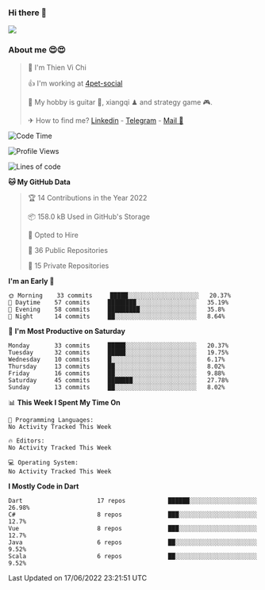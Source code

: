 ### Hi there 👋
![](https://media1.tenor.com/images/9aa4aee77151757a310fcdb4b8fd2a0a/tenor.gif?itemid=12671405)

### About me 😍😍

> 🙎 I'm Thien Vi Chi
> 
> 👍 I'm working at [4pet-social](https://github.com/4pet-social)
>
> 🥞 My hobby is guitar 🎸, xiangqi ♟ and strategy game 🎮.
> 
> ✈ How to find me? [Linkedin](https://www.linkedin.com/in/tvc12/) - [Telegram](https://t.me/yeutham212) - [Mail 📧](mailto:meomeocf98@gmail.com)
> 

<!--START_SECTION:waka-->
![Code Time](http://img.shields.io/badge/Code%20Time-0%20secs-blue)

![Profile Views](http://img.shields.io/badge/Profile%20Views-24-blue)

![Lines of code](https://img.shields.io/badge/From%20Hello%20World%20I%27ve%20Written-568%20Thousand%20lines%20of%20code-blue)

**🐱 My GitHub Data** 

> 🏆 14 Contributions in the Year 2022
 > 
> 📦 158.0 kB Used in GitHub's Storage 
 > 
> 💼 Opted to Hire
 > 
> 📜 36 Public Repositories 
 > 
> 🔑 15 Private Repositories  
 > 
**I'm an Early 🐤** 

```text
🌞 Morning    33 commits     █████░░░░░░░░░░░░░░░░░░░░   20.37% 
🌆 Daytime    57 commits     ████████░░░░░░░░░░░░░░░░░   35.19% 
🌃 Evening    58 commits     █████████░░░░░░░░░░░░░░░░   35.8% 
🌙 Night      14 commits     ██░░░░░░░░░░░░░░░░░░░░░░░   8.64%

```
📅 **I'm Most Productive on Saturday** 

```text
Monday       33 commits     █████░░░░░░░░░░░░░░░░░░░░   20.37% 
Tuesday      32 commits     █████░░░░░░░░░░░░░░░░░░░░   19.75% 
Wednesday    10 commits     █░░░░░░░░░░░░░░░░░░░░░░░░   6.17% 
Thursday     13 commits     ██░░░░░░░░░░░░░░░░░░░░░░░   8.02% 
Friday       16 commits     ██░░░░░░░░░░░░░░░░░░░░░░░   9.88% 
Saturday     45 commits     ███████░░░░░░░░░░░░░░░░░░   27.78% 
Sunday       13 commits     ██░░░░░░░░░░░░░░░░░░░░░░░   8.02%

```


📊 **This Week I Spent My Time On** 

```text
💬 Programming Languages: 
No Activity Tracked This Week

🔥 Editors: 
No Activity Tracked This Week

💻 Operating System: 
No Activity Tracked This Week

```

**I Mostly Code in Dart** 

```text
Dart                     17 repos            ██████░░░░░░░░░░░░░░░░░░░   26.98% 
C#                       8 repos             ███░░░░░░░░░░░░░░░░░░░░░░   12.7% 
Vue                      8 repos             ███░░░░░░░░░░░░░░░░░░░░░░   12.7% 
Java                     6 repos             ██░░░░░░░░░░░░░░░░░░░░░░░   9.52% 
Scala                    6 repos             ██░░░░░░░░░░░░░░░░░░░░░░░   9.52%

```



 Last Updated on 17/06/2022 23:21:51 UTC
<!--END_SECTION:waka-->